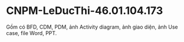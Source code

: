 # CNPM-LeDucThi-46.01.104.173
Gồm có BFD, CDM, PDM, ảnh Activity diagram, ảnh giao diện, ảnh Use case, file Word, PPT.
